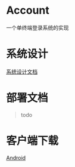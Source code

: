 # Account
一个单终端登录系统的实现

# 系统设计
[系统设计文档](https://github.com/ppxpp/account/blob/master/doc/%E8%B4%A6%E5%8F%B7%E7%B3%BB%E7%BB%9F%E8%AE%BE%E8%AE%A1.md)

# 部署文档
> todo

# 客户端下载
[Android](https://www.pgyer.com/PSUx)
